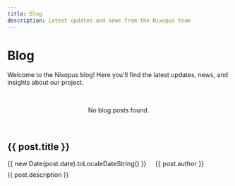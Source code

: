 ```yaml
---
title: Blog
description: Latest updates and news from the Nixopus team
---
```


# Blog

Welcome to the Nixopus blog! Here you'll find the latest updates, news, and insights about our project.

<script setup>
import { data as posts } from '../.vitepress/posts.data.mts'
</script>

<div class="blog-list">
  <div v-if="!posts || posts.length === 0" class="no-posts">
    No blog posts found.
  </div>
  <div v-else v-for="post in posts" :key="post.url" class="blog-item">
    <h2>
      <a :href="post.url">{{ post.title }}</a>
    </h2>
    <div class="blog-meta">
      <span class="date">{{ new Date(post.date).toLocaleDateString() }}</span>
      <span class="author">{{ post.author }}</span>
    </div>
    <p class="description">{{ post.description }}</p>
  </div>
</div>

<style>
.blog-list {
  max-width: 800px;
  margin: 0 auto;
}

.blog-item {
  margin-bottom: 2rem;
  padding-bottom: 2rem;
  border-bottom: 1px solid var(--vp-c-divider);
}

.blog-item:last-child {
  border-bottom: none;
}

.blog-meta {
  color: var(--vp-c-text-2);
  font-size: 0.9rem;
  margin: 0.5rem 0;
}

.blog-meta .date {
  margin-right: 1rem;
}

.description {
  color: var(--vp-c-text-1);
  margin-top: 0.5rem;
}

.no-posts {
  text-align: center;
  color: var(--vp-c-text-2);
  padding: 2rem;
}
</style> 